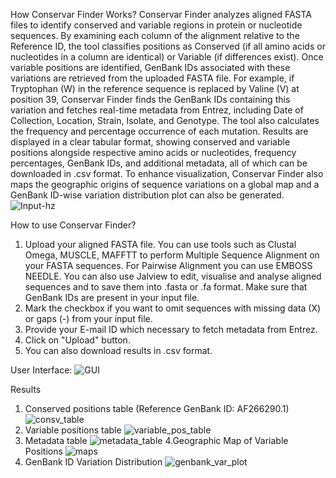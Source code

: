 How Conservar Finder Works?
Conservar Finder analyzes aligned FASTA files to identify conserved and variable regions in protein or nucleotide sequences. By examining each column of the alignment relative to the Reference ID, the tool classifies positions as Conserved (if all amino acids or nucleotides in a column are identical) or Variable (if differences exist). Once variable positions are identified, GenBank IDs associated with these variations are retrieved from the uploaded FASTA file. For example, if Tryptophan (W) in the reference sequence is replaced by Valine (V) at position 39, Conservar Finder finds the GenBank IDs containing this variation and fetches real-time metadata from Entrez, including Date of Collection, Location, Strain, Isolate, and Genotype. The tool also calculates the frequency and percentage occurrence of each mutation. Results are displayed in a clear tabular format, showing conserved and variable positions alongside respective amino acids or nucleotides, frequency percentages, GenBank IDs, and additional metadata, all of which can be downloaded in .csv format. To enhance visualization, Conservar Finder also maps the geographic origins of sequence variations on a global map and a GenBank ID-wise variation distribution plot can also be generated.
![Input-hz](https://github.com/user-attachments/assets/5a583718-defd-4c45-84f9-df7286df027f)

How to use Conservar Finder?
1. Upload your aligned FASTA file. You can use tools such as Clustal Omega, MUSCLE, MAFFTT to perform Multiple Sequence Alignment on your FASTA sequences. For Pairwise Alignment you can use EMBOSS NEEDLE. You can also use Jalview to edit, visualise and analyse aligned sequences and to save them into .fasta or .fa format. Make sure that GenBank IDs are present in your input file.
2. Mark the checkbox if you want to omit sequences with missing data (X) or gaps (-) from your input file.
3. Provide your E-mail ID which necessary to fetch metadata from Entrez.
4. Click on "Upload" button.
5. You can also download results in .csv format.

User Interface: ![GUI](https://github.com/user-attachments/assets/4fcfc0c1-285f-45a9-811c-106ded57a82e)

Results
1. Conserved positions table (Reference GenBank ID: AF266290.1) ![consv_table](https://github.com/user-attachments/assets/3b767177-452e-467e-bdef-f7e9dc78d506)
2. Variable positions table ![variable_pos_table](https://github.com/user-attachments/assets/b3572d4b-3a8d-4548-a321-bb2033218136)
3. Metadata table ![metadata_table](https://github.com/user-attachments/assets/378ae1cd-67a9-45a6-8603-158157311684)
4.Geographic Map of Variable Positions ![maps](https://github.com/user-attachments/assets/a84f4a04-77cf-43c6-bd1e-8223efbed9a2)
5. GenBank ID Variation Distribution ![genbank_var_plot](https://github.com/user-attachments/assets/31e809b5-134b-48eb-a9d9-a4b1fb33e441)



